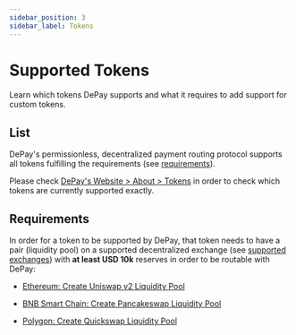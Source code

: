 ```yaml
---
sidebar_position: 3
sidebar_label: Tokens
---
```


# Supported Tokens

Learn which tokens DePay supports and what it requires to add support for custom tokens.

## List

DePay's permissionless, decentralized payment routing protocol supports all tokens fulfilling the requirements (see [requirements](#requirements)).

Please check [DePay's Website > About > Tokens](https://depay.com/tokens) in order to check which tokens are currently supported exactly.

## Requirements

In order for a token to be supported by DePay, that token needs to have a pair (liquidity pool) on a supported decentralized exchange (see [supported exchanges](/docs/payments/supported/exchanges)) with **at least USD 10k** reserves in order to be routable with DePay:


- [Ethereum: Create Uniswap v2 Liquidity Pool](https://app.uniswap.org/#/add/v2/ETH)

- [BNB Smart Chain: Create Pancakeswap Liquidity Pool](https://pancakeswap.finance/add)

- [Polygon: Create Quickswap Liquidity Pool](https://quickswap.exchange/#/add/ETH)
